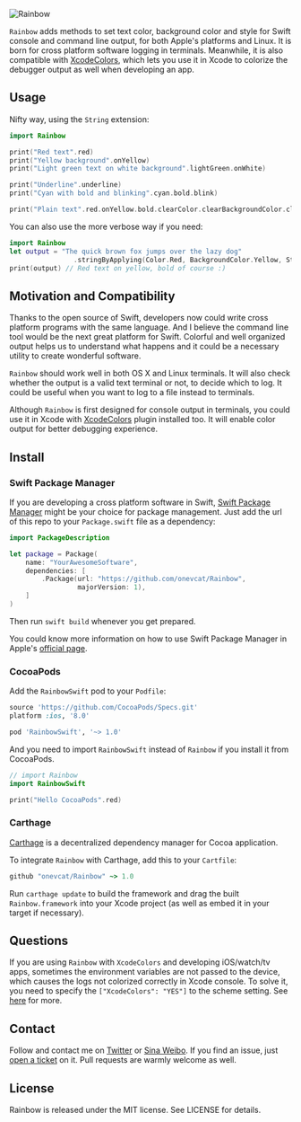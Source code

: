 ![Rainbow](https://raw.githubusercontent.com/onevcat/Rainbow/assets/rainbow.png)

`Rainbow` adds methods to set text color, background color and style for Swift 
console and command line output, for both Apple's platforms and Linux. It is 
born for cross platform software logging in terminals. Meanwhile, it is also 
compatible with [XcodeColors](https://github.com/robbiehanson/XcodeColors), 
which lets you use it in Xcode to colorize the debugger output as well when 
developing an app.

## Usage

Nifty way, using the `String` extension:

```swift
import Rainbow

print("Red text".red)
print("Yellow background".onYellow)
print("Light green text on white background".lightGreen.onWhite)

print("Underline".underline)
print("Cyan with bold and blinking".cyan.bold.blink)

print("Plain text".red.onYellow.bold.clearColor.clearBackgroundColor.clearStyles)
```

You can also use the more verbose way if you need:

```swift
import Rainbow
let output = "The quick brown fox jumps over the lazy dog"
                .stringByApplying(Color.Red, BackgroundColor.Yellow, Style.Bold)
print(output) // Red text on yellow, bold of course :)
```

## Motivation and Compatibility

Thanks to the open source of Swift, developers now could write cross platform 
programs with the same language. And I believe the command line tool would be 
the next great platform for Swift. Colorful and well organized output helps us 
to understand what happens and it could be a necessary utility to create 
wonderful software. 

`Rainbow` should work well in both OS X and Linux terminals. It will also check 
whether the output is a valid text terminal or not, to decide which to log. 
It could be useful when you want to log to a file instead to terminals.

Although `Rainbow` is first designed for console output in terminals, you could 
use it in Xcode with [XcodeColors](https://github.com/robbiehanson/XcodeColors) 
plugin installed too. It will enable color output for better debugging experience.

## Install

### Swift Package Manager

If you are developing a cross platform software in Swift, 
[Swift Package Manager](https://github.com/apple/swift-package-manager) might 
be your choice for package management. Just add the url of this repo to your 
`Package.swift` file as a dependency:

```swift
import PackageDescription

let package = Package(
    name: "YourAwesomeSoftware",
    dependencies: [
        .Package(url: "https://github.com/onevcat/Rainbow",
                 majorVersion: 1),
    ]
)
```

Then run `swift build` whenever you get prepared.

You could know more information on how to use Swift Package Manager
 in Apple's [official page](https://swift.org/package-manager/).

### CocoaPods

Add the `RainbowSwift` pod to your `Podfile`:

```ruby
source 'https://github.com/CocoaPods/Specs.git'
platform :ios, '8.0'

pod 'RainbowSwift', '~> 1.0'
```

And you need to import `RainbowSwift` instead of `Rainbow` if you install it from CocoaPods.

```swift
// import Rainbow
import RainbowSwift

print("Hello CocoaPods".red)
```

### Carthage

[Carthage](https://github.com/Carthage/Carthage) is a decentralized dependency 
manager for Cocoa application.

To integrate `Rainbow` with Carthage, add this to your `Cartfile`:

```ruby
github "onevcat/Rainbow" ~> 1.0
```

Run `carthage update` to build the framework and drag the built 
`Rainbow.framework` into your Xcode project (as well as embed it in your target 
    if necessary).

## Questions

If you are using `Rainbow` with `XcodeColors` and developing iOS/watch/tv apps, sometimes 
the environment variables are not passed to the device, which causes the logs not 
colorized correctly in Xcode console. To solve it, you need to specify the 
`["XcodeColors": "YES"]` to the scheme setting. 
See [here](https://github.com/CocoaLumberjack/CocoaLumberjack/blob/master/Documentation/XcodeColors.md#xcodecolors-and-ios) for more.

## Contact

Follow and contact me on [Twitter](http://twitter.com/onevcat) or 
[Sina Weibo](http://weibo.com/onevcat). If you find an issue, 
just [open a ticket](https://github.com/onevcat/Rainbow/issues/new) on it. Pull 
requests are warmly welcome as well.

## License

Rainbow is released under the MIT license. See LICENSE for details.
